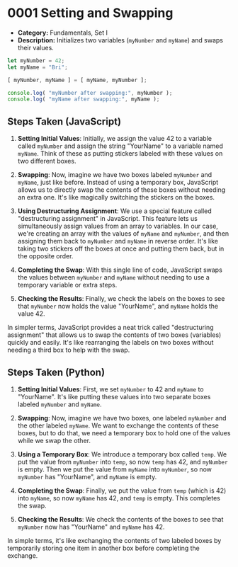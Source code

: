 # 0001 Setting and Swapping

- **Category:** Fundamentals, Set I
- **Description:** Initializes two variables (`myNumber` and `myName`) and swaps their values.

```js
let myNumber = 42;
let myName = "Bri";

[ myNumber, myName ] = [ myName, myNumber ];

console.log( "myNumber after swapping:", myNumber );
console.log( "myName after swapping:", myName );
```

## Steps Taken (JavaScript)

1. **Setting Initial Values**: Initially, we assign the value 42 to a variable called `myNumber` and assign the string "YourName" to a variable named `myName`. Think of these as putting stickers labeled with these values on two different boxes.

2. **Swapping**: Now, imagine we have two boxes labeled `myNumber` and `myName`, just like before. Instead of using a temporary box, JavaScript allows us to directly swap the contents of these boxes without needing an extra one. It's like magically switching the stickers on the boxes.

3. **Using Destructuring Assignment**: We use a special feature called "destructuring assignment" in JavaScript. This feature lets us simultaneously assign values from an array to variables. In our case, we're creating an array with the values of `myName` and `myNumber`, and then assigning them back to `myNumber` and `myName` in reverse order. It's like taking two stickers off the boxes at once and putting them back, but in the opposite order.

4. **Completing the Swap**: With this single line of code, JavaScript swaps the values between `myNumber` and `myName` without needing to use a temporary variable or extra steps.

5. **Checking the Results**: Finally, we check the labels on the boxes to see that `myNumber` now holds the value "YourName", and `myName` holds the value 42.

In simpler terms, JavaScript provides a neat trick called "destructuring assignment" that allows us to swap the contents of two boxes (variables) quickly and easily. It's like rearranging the labels on two boxes without needing a third box to help with the swap.



## Steps Taken (Python)

1. **Setting Initial Values**: First, we set `myNumber` to 42 and `myName` to "YourName". It's like putting these values into two separate boxes labeled `myNumber` and `myName`.

2. **Swapping**: Now, imagine we have two boxes, one labeled `myNumber` and the other labeled `myName`. We want to exchange the contents of these boxes, but to do that, we need a temporary box to hold one of the values while we swap the other.

3. **Using a Temporary Box**: We introduce a temporary box called `temp`. We put the value from `myNumber` into `temp`, so now `temp` has 42, and `myNumber` is empty. Then we put the value from `myName` into `myNumber`, so now `myNumber` has "YourName", and `myName` is empty.

4. **Completing the Swap**: Finally, we put the value from `temp` (which is 42) into `myName`, so now `myName` has 42, and `temp` is empty. This completes the swap.

5. **Checking the Results**: We check the contents of the boxes to see that `myNumber` now has "YourName" and `myName` has 42.

In simple terms, it's like exchanging the contents of two labeled boxes by temporarily storing one item in another box before completing the exchange.